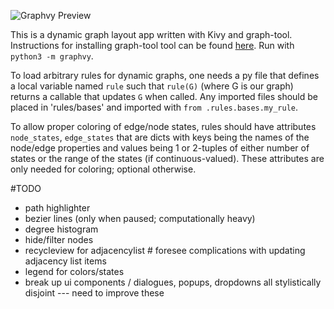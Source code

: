 ![Graphvy Preview](preview.gif)

This is a dynamic graph layout app written with Kivy and graph-tool.  Instructions for installing graph-tool tool can
be found [here](https://graph-tool.skewed.de/).  Run with `python3 -m graphvy`.

To load arbitrary rules for dynamic graphs, one needs a py file that defines a local variable named `rule` such that
`rule(G)` (where G is our graph) returns a callable that updates `G` when called.  Any imported files should be placed
in 'rules/bases' and imported with `from .rules.bases.my_rule`.

To allow proper coloring of edge/node states, rules should have attributes `node_states`, `edge_states` that are dicts
with keys being the names of the node/edge properties and values being 1 or 2-tuples of either number of states or the
range of the states (if continuous-valued).  These attributes are only needed for coloring; optional otherwise.

#TODO

* path highlighter
* bezier lines (only when paused; computationally heavy)
* degree histogram
* hide/filter nodes
* recycleview for adjacencylist  # foresee complications with updating adjacency list items
* legend for colors/states
* break up ui components / dialogues, popups, dropdowns all stylistically disjoint --- need to improve these